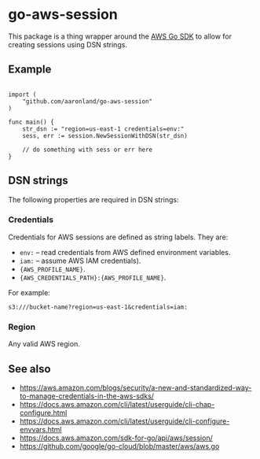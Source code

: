 # go-aws-session

This package is a thing wrapper around the [AWS Go SDK](https://docs.aws.amazon.com/sdk-for-go) to allow for creating sessions using DSN strings.

## Example

```

import (
	"github.com/aaronland/go-aws-session"
)

func main() {
	str_dsn := "region=us-east-1 credentials=env:"
	sess, err := session.NewSessionWithDSN(str_dsn)

	// do something with sess or err here
}

```

## DSN strings

The following properties are required in DSN strings:

### Credentials

Credentials for AWS sessions are defined as string labels. They are:

* `env:` – read credentials from AWS defined environment variables.
* `iam:` – assume AWS IAM credentials).
* `{AWS_PROFILE_NAME}`.
* `{AWS_CREDENTIALS_PATH}:{AWS_PROFILE_NAME}`.

For example:

```
s3:///bucket-name?region=us-east-1&credentials=iam:
```

### Region

Any valid AWS region.

## See also

* https://aws.amazon.com/blogs/security/a-new-and-standardized-way-to-manage-credentials-in-the-aws-sdks/
* https://docs.aws.amazon.com/cli/latest/userguide/cli-chap-configure.html
* https://docs.aws.amazon.com/cli/latest/userguide/cli-configure-envvars.html
* https://docs.aws.amazon.com/sdk-for-go/api/aws/session/
* https://github.com/google/go-cloud/blob/master/aws/aws.go
